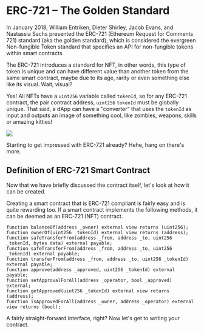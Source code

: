 # ERC-721 – The Golden Standard

In January 2018, William Entriken, Dieter Shirley, Jacob Evans, and Nastassia Sachs presented the ERC-721 (Ethereum Request for Comments 721) standard (aka the golden standard), which is considered the evergreen Non-fungible Token standard that specifies an API for non-fungible tokens within smart contracts.

The ERC-721 introduces a standard for NFT, in other words, this type of token is unique and can have different value than another token from the same smart contract, maybe due to its age, rarity or even something else like its visual. Wait, visual?

Yes! All NFTs have a `uint256` variable called `tokenId`, so for any ERC-721 contract, the pair contract address, `uint256` `tokenId` must be globally unique. That said, a dApp can have a "converter" that uses the `tokenId` as input and outputs an image of something cool, like zombies, weapons, skills or amazing kitties!

![](https://metaschool.s3-ap-southeast-1.amazonaws.com/images/ZKTYieX72kIS2Ry6Gt5926YQMHbInAGakEtzYkMu.gif)

Starting to get impressed with ERC-721 already? Hehe, hang on there's more.

## Definition of ERC-721 Smart Contract

Now that we have briefly discussed the contract itself, let's look at how it can be created.

Creating a smart contract that is ERC-721 compliant is fairly easy and is quite rewarding too. If a smart contract implements the following methods, it can be deemed as an ERC-721 (NFT) contract.

```reasonml
function balanceOf(address _owner) external view returns (uint256);
function ownerOf(uint256 _tokenId) external view returns (address);
function safeTransferFrom(address _from, address _to, uint256 _tokenId, bytes data) external payable;
function safeTransferFrom(address _from, address _to, uint256 _tokenId) external payable;
function transferFrom(address _from, address _to, uint256 _tokenId) external payable;
function approve(address _approved, uint256 _tokenId) external payable;
function setApprovalForAll(address _operator, bool _approved) external;
function getApproved(uint256 _tokenId) external view returns (address);
function isApprovedForAll(address _owner, address _operator) external view returns (bool);

```

A fairly straight-forward interface, right? Now let's get to writing your contract.
